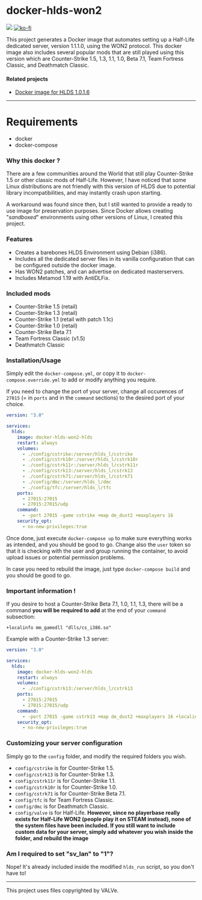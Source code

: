 # docker-hlds-won2

[![](https://c5.patreon.com/external/logo/become_a_patron_button.png)](https://patreon.baseq.fr)
[![ko-fi](https://ko-fi.com/img/githubbutton_sm.svg)](https://ko-fi.com/P5P27UZHV)

This project generates a Docker image that automates setting up a Half-Life dedicated server, version 1.1.1.0, using the WON2 protocol. This docker image also includes several popular mods that are still played using this version which are Counter-Strike 1.5, 1.3, 1.1, 1.0, Beta 7.1, Team Fortress Classic, and Deathmatch Classic.

#### Related projects
- [Docker image for HLDS 1.0.1.6](https://github.com/Ch0wW/docker-hlds-won2-1016)

---------------------

# Requirements
- docker
- docker-compose

### Why this docker ?

There are a few communities around the World that still play Counter-Strike 1.5 or other classic mods of Half-Life. However, I have noticed that some Linux distributions are not friendly with this version of HLDS due to potential library incompatibilities, and may instantly crash upon starting.

A workaround was found since then, but I still wanted to provide a ready to use image for preservation purposes. Since Docker allows creating "*sandboxed*" environments using other versions of Linux, I created this project. 

### Features
* Creates a barebones HLDS Environment using Debian (i386).
* Includes all the dedicated server files in its vanilla configuration that can be configured outside the docker image.
* Has WON2 patches, and can advertise on dedicated masterservers.
* Includes Metamod 1.19 with AntiDLFix.

### Included mods
- Counter-Strike 1.5 (retail)
- Counter-Strike 1.3 (retail)
- Counter-Strike 1.1 (retail with patch 1.1c)
- Counter-Strike 1.0 (retail)
- Counter-Strike Beta 7.1
- Team Fortress Classic (v1.5)
- Deathmatch Classic

### Installation/Usage

Simply edit the `docker-compose.yml`, or copy it to `docker-compose.override.yml` to add or modify anything you require.

If you need to change the port of your server, change all occurences of `27015` (= in `ports` and in the `command` sections) to the desired port of your choice.

```yml
version: "3.0"

services:
  hlds:
    image: docker-hlds-won2-hlds
    restart: always
    volumes:
      - ./config/cstrike:/server/hlds_l/cstrike 
      - ./config/cstrk10r:/server/hlds_l/cstrk10r
      - ./config/cstrk11r:/server/hlds_l/cstrk11r
      - ./config/cstrk13:/server/hlds_l/cstrk13 
      - ./config/cstrk71:/server/hlds_l/cstrk71
      - ./config/dmc:/server/hlds_l/dmc 
      - ./config/tfc:/server/hlds_l/tfc
    ports:
      - 27015:27015
      - 27015:27015/udp
    command:
      - -port 27015 -game cstrike +map de_dust2 +maxplayers 16
    security_opt:
      - no-new-privileges:true
```

Once done, just execute `docker-compose up` to make sure everything works as intended, and you should be good to go. Change also the `user` token so that it is checking with the user and group running the container, to avoid upload issues or potential permission problems.

In case you need to rebuild the image, just type `docker-compose build` and you should be good to go.

### Important information !

If you desire to host a Counter-Strike Beta 7.1, 1.0, 1.1, 1.3, there will be a command **you will be required to add** at the end of your `command` subsection:

```
+localinfo mm_gamedll "dlls/cs_i386.so"
```

Example with a Counter-Strike 1.3 server:

```yml
version: "3.0"

services:
  hlds:
    image: docker-hlds-won2-hlds
    restart: always
    volumes:
      - ./config/cstrk13:/server/hlds_l/cstrk13 
    ports:
      - 27015:27015
      - 27015:27015/udp
    command:
      - -port 27015 -game cstrk13 +map de_dust2 +maxplayers 16 +localinfo mm_gamedll "dlls/cs_i386.so"
    security_opt:
      - no-new-privileges:true
```


### Customizing your server configuration

Simply go to the `config` folder, and modify the required folders you wish.

- `config/cstrike` is for Counter-Strike 1.5.
- `config/cstrk13` is for Counter-Strike 1.3.
- `config/cstrk11r` is for Counter-Strike 1.1.
- `config/cstrk10r` is for Counter-Strike 1.0.
- `config/cstrk71` is for Counter-Strike Beta 7.1.
- `config/tfc` is for Team Fortress Classic. 
- `config/dmc` is for Deathmatch Classic. 
- `config/valve` is for Half-Life. **However, since no playerbase really exists for Half-Life WON2 (people play it on STEAM instead), none of the system files have been included. If you still want to include custom data for your server, simply add whatever you wish inside the folder, and rebuild the image** 

### Am I required to set "sv_lan" to "1"?
Nope! It's already included inside the modified `hlds_run` script, so you don't have to!

-----------

This project uses files copyrighted by VALVe. 